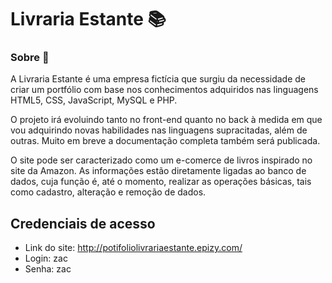 # Livraria Estante 📚



### Sobre 📖

A Livraria Estante é uma empresa fictícia que surgiu da necessidade de criar um portfólio com base nos conhecimentos adquiridos nas linguagens HTML5, CSS, JavaScript, MySQL e PHP.

O projeto irá evoluindo tanto no front-end quanto no back à medida em que vou adquirindo novas habilidades nas linguagens supracitadas, além de outras. Muito em breve a documentação completa também será publicada.

O site pode ser caracterizado como um e-comerce de livros inspirado no site da Amazon. As informações estão diretamente ligadas ao banco de dados, cuja função é, até o momento, realizar as operações básicas, tais como cadastro, alteração e remoção de dados.



## Credenciais de acesso

- Link do site: http://potifoliolivrariaestante.epizy.com/
- Login: zac
- Senha: zac









